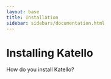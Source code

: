 ```yaml
---
layout: base
title: Installation
sidebar: sidebars/documentation.html
---
```


# Installing Katello

How do you install Katello?

